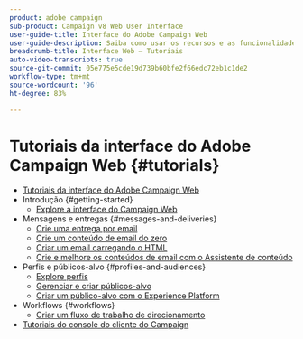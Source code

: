 ```yaml
---
product: adobe campaign
sub-product: Campaign v8 Web User Interface
user-guide-title: Interface do Adobe Campaign Web
user-guide-description: Saiba como usar os recursos e as funcionalidades da interface do Adobe Campaign Web.
breadcrumb-title: Interface Web – Tutoriais
auto-video-transcripts: true
source-git-commit: 05e775e5cde19d739b60bfe2f66edc72eb1c1de2
workflow-type: tm+mt
source-wordcount: '96'
ht-degree: 83%

---
```



# Tutoriais da interface do Adobe Campaign Web {#tutorials}

+ [Tutoriais da interface do Adobe Campaign Web](/help/ac-web-learn-main/overview.md)
+ Introdução {#getting-started}
   + [Explore a interface do Campaign Web](/help/get-started/explore-the-web-ui.md)
+ Mensagens e entregas {#messages-and-deliveries}
   + [Crie uma entrega por email](/help/deliveries/create-an-email-delivery.md)
   + [Crie um conteúdo de email do zero](/help/design-the-delivery/create-email-content-from-scratch.md)
   + [Criar um email carregando o HTML](/help/design-the-delivery/create-an-email-by-uploading-html.md)
   + [Crie e melhore os conteúdos de email com o Assistente de conteúdo](/help/design-the-delivery/create-and-improve-email-content-with-the-content-assistant.md)
+ Perfis e públicos-alvo {#profiles-and-audiences}
   + [Explore perfis](/help/profiles-and-audiences/explore-profiles.md)
   + [Gerenciar e criar públicos-alvo](/help/profiles-and-audiences/manage-and-build-audiences.md)
   + [Criar um público-alvo com o Experience Platform](/help/profiles-and-audiences/create-an-audience-with-experience-platform.md)
+ Workflows {#workflows}
   + [Criar um fluxo de trabalho de direcionamento](/help/workflows/create-a-targeting-workflow.md)
+ [Tutoriais do console do cliente do Campaign](https://experienceleague.adobe.com/docs/campaign-learn/tutorials/overview.html?lang=pt-BR)

